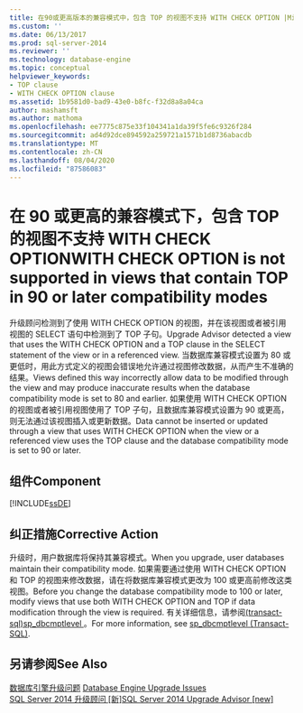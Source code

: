 ```yaml
---
title: 在90或更高版本的兼容模式中，包含 TOP 的视图不支持 WITH CHECK OPTION |Microsoft Docs
ms.custom: ''
ms.date: 06/13/2017
ms.prod: sql-server-2014
ms.reviewer: ''
ms.technology: database-engine
ms.topic: conceptual
helpviewer_keywords:
- TOP clause
- WITH CHECK OPTION clause
ms.assetid: 1b9581d0-bad9-43e0-b8fc-f32d8a8a04ca
author: mashamsft
ms.author: mathoma
ms.openlocfilehash: ee7775c875e33f104341a1da39f5fe6c9326f284
ms.sourcegitcommit: ad4d92dce894592a259721a1571b1d8736abacdb
ms.translationtype: MT
ms.contentlocale: zh-CN
ms.lasthandoff: 08/04/2020
ms.locfileid: "87586083"
---
```

# <a name="with-check-option-is-not-supported-in-views-that-contain-top-in-90-or-later-compatibility-modes"></a><span data-ttu-id="c1331-102">在 90 或更高的兼容模式下，包含 TOP 的视图不支持 WITH CHECK OPTION</span><span class="sxs-lookup"><span data-stu-id="c1331-102">WITH CHECK OPTION is not supported in views that contain TOP in 90 or later compatibility modes</span></span>
  <span data-ttu-id="c1331-103">升级顾问检测到了使用 WITH CHECK OPTION 的视图，并在该视图或者被引用视图的 SELECT 语句中检测到了 TOP 子句。</span><span class="sxs-lookup"><span data-stu-id="c1331-103">Upgrade Advisor detected a view that uses the WITH CHECK OPTION and a TOP clause in the SELECT statement of the view or in a referenced view.</span></span> <span data-ttu-id="c1331-104">当数据库兼容模式设置为 80 或更低时，用此方式定义的视图会错误地允许通过视图修改数据，从而产生不准确的结果。</span><span class="sxs-lookup"><span data-stu-id="c1331-104">Views defined this way incorrectly allow data to be modified through the view and may produce inaccurate results when the database compatibility mode is set to 80 and earlier.</span></span> <span data-ttu-id="c1331-105">如果使用 WITH CHECK OPTION 的视图或者被引用视图使用了 TOP 子句，且数据库兼容模式设置为 90 或更高，则无法通过该视图插入或更新数据。</span><span class="sxs-lookup"><span data-stu-id="c1331-105">Data cannot be inserted or updated through a view that uses WITH CHECK OPTION when the view or a referenced view uses the TOP clause and the database compatibility mode is set to 90 or later.</span></span>  
  
## <a name="component"></a><span data-ttu-id="c1331-106">组件</span><span class="sxs-lookup"><span data-stu-id="c1331-106">Component</span></span>  
 [!INCLUDE[ssDE](../../includes/ssde-md.md)]  
  
## <a name="corrective-action"></a><span data-ttu-id="c1331-107">纠正措施</span><span class="sxs-lookup"><span data-stu-id="c1331-107">Corrective Action</span></span>  
 <span data-ttu-id="c1331-108">升级时，用户数据库将保持其兼容模式。</span><span class="sxs-lookup"><span data-stu-id="c1331-108">When you upgrade, user databases maintain their compatibility mode.</span></span> <span data-ttu-id="c1331-109">如果需要通过使用 WITH CHECK OPTION 和 TOP 的视图来修改数据，请在将数据库兼容模式更改为 100 或更高前修改这类视图。</span><span class="sxs-lookup"><span data-stu-id="c1331-109">Before you change the database compatibility mode to 100 or later, modify views that use both WITH CHECK OPTION and TOP if data modification through the view is required.</span></span> <span data-ttu-id="c1331-110">有关详细信息，请参阅[&#40;transact-sql&#41;sp_dbcmptlevel ](/sql/relational-databases/system-stored-procedures/sp-dbcmptlevel-transact-sql)。</span><span class="sxs-lookup"><span data-stu-id="c1331-110">For more information, see [sp_dbcmptlevel &#40;Transact-SQL&#41;](/sql/relational-databases/system-stored-procedures/sp-dbcmptlevel-transact-sql).</span></span>  
  
## <a name="see-also"></a><span data-ttu-id="c1331-111">另请参阅</span><span class="sxs-lookup"><span data-stu-id="c1331-111">See Also</span></span>  
 <span data-ttu-id="c1331-112">[数据库引擎升级问题](../../../2014/sql-server/install/database-engine-upgrade-issues.md) </span><span class="sxs-lookup"><span data-stu-id="c1331-112">[Database Engine Upgrade Issues](../../../2014/sql-server/install/database-engine-upgrade-issues.md) </span></span>  
 [<span data-ttu-id="c1331-113">SQL Server 2014 升级顾问 &#91;新&#93;</span><span class="sxs-lookup"><span data-stu-id="c1331-113">SQL Server 2014 Upgrade Advisor &#91;new&#93;</span></span>](sql-server-2014-upgrade-advisor.md)  
  
  
